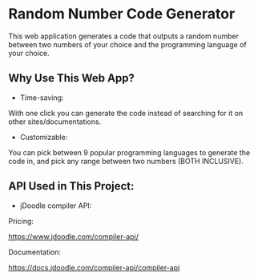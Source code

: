 
# Random Number Code Generator

This web application generates a code that  outputs a random number between two numbers of your choice and the programming language of your choice.



## Why Use This Web App?

- Time-saving:

With one click you can generate the code instead of searching for it on other sites/documentations.

- Customizable:

You can pick between 9 popular programming languages to generate the code in, and pick any range between two numbers (BOTH INCLUSIVE).

## API Used in This Project:

- jDoodle compiler API:

Pricing:

https://www.jdoodle.com/compiler-api/

Documentation:

https://docs.jdoodle.com/compiler-api/compiler-api
